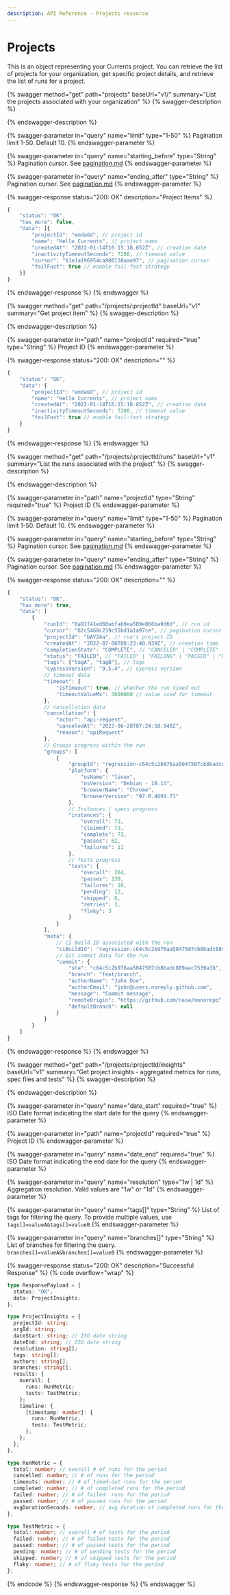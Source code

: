 ```yaml
---
description: API Reference - Projects resource
---
```


# Projects

This is an object representing your Currents project. You can retrieve the list of projects for your organization, get specific project details, and retrieve the list of runs for a project.

{% swagger method="get" path="projects" baseUrl="v1/" summary="List the projects associated with your organization" %}
{% swagger-description %}

{% endswagger-description %}

{% swagger-parameter in="query" name="limit" type="1-50" %}
Pagination limit 1-50. Default 10.
{% endswagger-parameter %}

{% swagger-parameter in="query" name="starting_before" type="String" %}
Pagination cursor. See [pagination.md](../pagination.md "mention")
{% endswagger-parameter %}

{% swagger-parameter in="query" name="ending_after" type="String" %}
Pagination cursor. See [pagination.md](../pagination.md "mention")
{% endswagger-parameter %}

{% swagger-response status="200: OK" description="Project Items" %}
```javascript
{
    "status": "OK",
    "has_more": false,
    "data": [{
        "projectId": "emdaGd", // project id
        "name": "Hello Currents", // project name
        "createdAt": "2022-01-14T16:15:18.852Z", // creation date
        "inactivityTimeoutSeconds": 7200, // timeout value
        "cursor": "61e1a196954ca800138aae97", // pagination cursor
        "failFast": true // enable fail-fast strategy
    }]
}
```
{% endswagger-response %}
{% endswagger %}

{% swagger method="get" path="/projects/:projectId" baseUrl="v1" summary="Get project item" %}
{% swagger-description %}

{% endswagger-description %}

{% swagger-parameter in="path" name="projectId" required="true" type="String" %}
Project ID
{% endswagger-parameter %}

{% swagger-response status="200: OK" description="" %}
```javascript
{
    "status": "OK",
    "data": {
        "projectId": "emdaGd", // project id
        "name": "Hello Currents", // project name
        "createdAt": "2022-01-14T16:15:18.852Z", // creation date
        "inactivityTimeoutSeconds": 7200, // timeout value
        "failFast": true // enable fail-fast strategy
    }
}
```
{% endswagger-response %}
{% endswagger %}

{% swagger method="get" path="/projects/:projectId/runs" baseUrl="v1" summary="List the runs associated with the project" %}
{% swagger-description %}

{% endswagger-description %}

{% swagger-parameter in="path" name="projectId" type="String" required="true" %}
Project ID
{% endswagger-parameter %}

{% swagger-parameter in="query" name="limit" type="1-50" %}
Pagination limit 1-50. Default 10.
{% endswagger-parameter %}

{% swagger-parameter in="query" name="starting_before" type="String" %}
Pagination cursor. See [pagination.md](../pagination.md "mention")
{% endswagger-parameter %}

{% swagger-parameter in="query" name="ending_after" type="String" %}
Pagination cursor. See [pagination.md](../pagination.md "mention")
{% endswagger-parameter %}

{% swagger-response status="200: OK" description="" %}
```javascript
{
    "status": "OK",
    "has_more": true,
    "data": [
        {
            "runId": "0a91f41ed60abfab9ea509e866ba9d6d", // run id
            "cursor": "62c5468c239c55bd1a1a97ce", // pagination cursor
            "projectId": "bAYZ4a", // run's project ID
            "createdAt": "2022-07-06T08:23:40.939Z", // creation time
            "completionState": "COMPLETE", // "CANCELED" | "COMPLETE" | "IN_PROGRESS" | "TIMEOUT"
            "status": "FAILED", // "FAILED" | "FAILING" | "PASSED" | "RUNNING"
            "tags": ["tagA", "tagB"], // tags
            "cypressVersion": "9.5.4", // cypress version
            // timeout data
            "timeout": {
                "isTimeout": true, // whether the run timed out
                "timeoutValueMs": 3600000 // value used for timeout
            },
            // cancellation data
            "cancellation": {
                "actor": "api-request",
                "canceledAt": "2022-06-28T07:24:58.948Z",
                "reason": "apiRequest"
            },
            // Groups progress within the run
            "groups": [
                {
                    "groupId": "regression-c64c5c2b976aa5047507cb8badc889aac7539a3b-2621389820-1", 
                    "platform": {
                        "osName": "linux",
                        "osVersion": "Debian - 10.11",
                        "browserName": "Chrome",
                        "browserVersion": "97.0.4692.71"
                    },
                    // Instances / specs progress
                    "instances": {
                        "overall": 73,
                        "claimed": 73,
                        "complete": 73,
                        "passes": 62,
                        "failures": 11
                    },
                    // Tests progress
                    "tests": {
                        "overall": 264,
                        "passes": 230,
                        "failures": 16,
                        "pending": 12,
                        "skipped": 6,
                        "retries": 3,
                        "flaky": 3
                    }
                }
            ],
            "meta": {
                // CI Build ID associated with the run
                "ciBuildId": "regression-c64c5c2b976aa5047507cb8badc889aac7539a3b-2621389820-1",
                // Git commit data for the run
                "commit": {
                    "sha": "c64c5c2b976aa5047507cb8badc889aac7539a3b",
                    "branch": "feat/branch",
                    "authorName": "John Doe",
                    "authorEmail": "john@users.noreply.github.com",
                    "message": "Commit message",
                    "remoteOrigin": "https://github.com/nasa/monorepo",
                    "defaultBranch": null
                }
            }
        }
    ]
}
```
{% endswagger-response %}
{% endswagger %}

{% swagger method="get" path="/projects/:projectId/insights" baseUrl="v1" summary="Get project insights - aggregated metrics for runs, spec files and tests" %}
{% swagger-description %}

{% endswagger-description %}

{% swagger-parameter in="query" name="date_start" required="true" %}
ISO Date format indicating the start date for the query
{% endswagger-parameter %}

{% swagger-parameter in="path" name="projectId" required="true" %}
Project ID
{% endswagger-parameter %}

{% swagger-parameter in="query" name="date_end" required="true" %}
ISO Date format indicating the end date for the query
{% endswagger-parameter %}

{% swagger-parameter in="query" name="resolution" type="1w | 1d" %}
Aggregation resolution. Valid values are "1w" or "1d"
{% endswagger-parameter %}

{% swagger-parameter in="query" name="tags[]" type="String" %}
List of tags for filtering the query. To provide multiple values, use `tags[]=valueA&tags[]=valueB`
{% endswagger-parameter %}

{% swagger-parameter in="query" name="branches[]" type="String" %}
List of branches for filtering the query. `branches[]=valueA&branches[]=valueB`
{% endswagger-parameter %}

{% swagger-response status="200: OK" description="Successful Response" %}
{% code overflow="wrap" %}
```typescript
type ResponsePayload = {
  status: "OK";
  data: ProjectInsights;
};

type ProjectInsights = {
  projectId: string;
  orgId: string;
  dateStart: string; // ISO date string
  dateEnd: string; // ISO date string
  resolution: string[]; 
  tags: string[];
  authors: string[];
  branches: string[];
  results: {
    overall: {
      runs: RunMetric;
      tests: TestMetric;
    };
    timeline: {
      [timestamp: number]: {
        runs: RunMetric;
        tests: TestMetric;
      };
    };
  };
};

type RunMetric = {
  total: number; // overall # of runs for the period
  cancelled: number; // # of runs for the period
  timeouts: number; // # of timed-out runs for the period
  completed: number; // # of completed runs for the period
  failed: number; // # of failed  runs for the period
  passed: number; // # of passed runs for the period
  avgDurationSeconds: number; // avg duration of completed runs for the period
};

type TestMetric = {
  total: number; // overall # of tests for the period
  failed: number; // # of failed tests for the period
  passed: number; // # of passed tests for the period
  pending: number; // # of pending tests for the period
  skipped: number; // # of skipped tests for the period
  flaky: number; // # of flaky tests for the period
};
```
{% endcode %}
{% endswagger-response %}
{% endswagger %}
